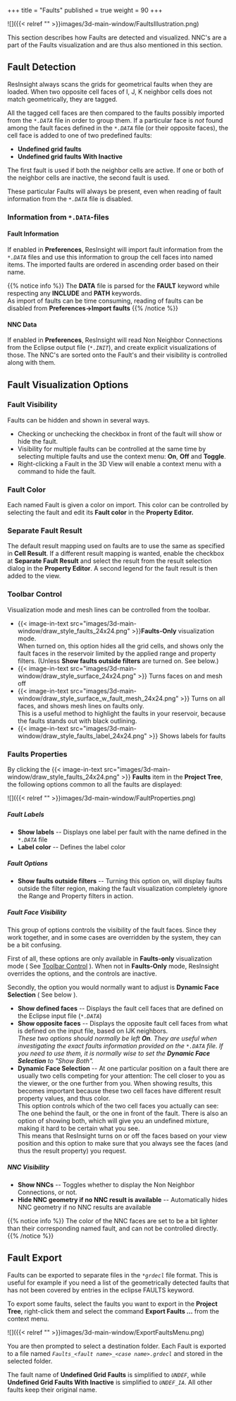 +++
title = "Faults"
published = true
weight = 90
+++

![]({{< relref "" >}}images/3d-main-window/FaultsIllustration.png)

This section describes how Faults are detected and visualized. NNC's are a part of the Faults visualization and are thus also mentioned in this section. 

## Fault Detection

ResInsight always scans the grids for geometrical faults when they are loaded. When two opposite cell faces of I, J, K neighbor cells does not match geometrically, they are tagged. 

All the tagged cell faces are then compared to the faults possibly imported from the _`*.DATA`_ file in order to group them. If a particular face is *not* found among the fault faces defined in the _`*.DATA`_ file (or their opposite faces), the cell face is added to one of two predefined faults: 

- **Undefined grid faults** 
- **Undefined grid faults With Inactive** 
 
The first fault is used if both the neighbor cells are active. If one or both of the neighbor cells are inactive, the second fault is used. 

These particular Faults will always be present, even when reading of fault information from the _`*.DATA`_ file is disabled.

### Information from `*.DATA`-files

#### Fault Information
If enabled in **Preferences**, ResInsight will import fault information from the _`*.DATA`_ files and use this information to group the cell faces into named items. The imported faults are ordered in ascending order based on their name.

{{% notice info %}}
The <b>DATA</b> file is parsed for the <b>FAULT</b> keyword while respecting any <b>INCLUDE</b> and <b>PATH</b> keywords.<br>
As import of faults can be time consuming, reading of faults can be disabled from <b>Preferences->Import faults</b>
{{% /notice %}}

#### NNC Data
If enabled in **Preferences**, ResInsight will read Non Neighbor Connections from the Eclipse output file (_`*.INIT`_), and create explicit visualizations of those. 
The NNC's are sorted onto the Fault's and their visibility is controlled along with them.

## Fault Visualization Options

### Fault Visibility
Faults can be hidden and shown in several ways. 

- Checking or unchecking the checkbox in front of the fault will show or hide the fault. 
- Visibility for multiple faults can be controlled at the same time by selecting multiple faults and use the context menu: **On**, **Off** and **Toggle**. 
- Right-clicking a Fault in the 3D View will enable a context menu with a command to hide the fault.

### Fault Color
Each named Fault is given a color on import. This color can be controlled by selecting the fault and edit its  **Fault color** in the **Property Editor.**

### Separate Fault Result
The default result mapping used on faults are to use the same as specified in **Cell Result**. If a different result mapping is wanted, enable the checkbox at **Separate Fault Result** and select the result from the result selection dialog in the **Property Editor**. A second legend for the fault result is then added to the view.

### Toolbar Control
Visualization mode and mesh lines can be controlled from the toolbar.

- {{< image-in-text src="images/3d-main-window/draw_style_faults_24x24.png" >}}**Faults-Only** visualization mode. 
   <br>When turned on, this option hides all the grid cells, and shows only the fault faces in the reservoir limited by the applied range and property filters. (Unless **Show faults outside filters** are turned on. See below.)
- {{< image-in-text src="images/3d-main-window/draw_style_surface_24x24.png" >}} Turns faces on and mesh off
- {{< image-in-text src="images/3d-main-window/draw_style_surface_w_fault_mesh_24x24.png" >}} Turns on all faces, and shows mesh lines on faults only.
   <br> This is a useful method to highlight the faults in your reservoir, because the faults stands out with black outlining. 
- {{< image-in-text src="images/3d-main-window/draw_style_faults_label_24x24.png" >}} Shows labels for faults  

### Faults Properties
By clicking the {{< image-in-text src="images/3d-main-window/draw_style_faults_24x24.png" >}} **Faults** item in the **Project Tree**, the following options common to all the faults are displayed: 

 ![]({{< relref "" >}}images/3d-main-window/FaultProperties.png)
 
##### Fault Labels
- **Show labels** -- Displays one label per fault with the name defined in the _`*.DATA`_ file
- **Label color** -- Defines the label color
 
##### Fault Options
- **Show faults outside filters** -- Turning this option on, will display faults outside the filter region, making the fault visualization completely ignore the Range and Property filters in action.

##### Fault Face Visibility
This group of options controls the visibility of the fault faces. Since they work together, and in some cases are overridden by the system, they can be a bit confusing. 

First of all, these options are only available in **Faults-only** visualization mode ( See [Toolbar Control](#toolbar-control) ). When not in **Faults-Only** mode, ResInsight overrides the options, and the controls are inactive. 

Secondly, the option you would normally want to adjust is **Dynamic Face Selection** ( See below ).

- **Show defined faces** -- Displays the fault cell faces that are defined on the Eclipse input file (_`*.DATA`_)
- **Show opposite faces** -- Displays the opposite fault cell faces from what is defined on the input file, based on IJK neighbors.  
  *These two options should normally be left **On**. They are useful when investigating the exact faults information provided on the `*.DATA` file. If you need to use them, it is normally wise to set the **Dynamic Face Selection** to "Show Both".*
- **Dynamic Face Selection** -- At one particular position on a fault there are usually two cells competing for your attention: The cell closer to you as the viewer, or the one further from you. When showing results, this becomes important because these two cell faces have different result property values, and thus color.  
  This option controls which of the two cell faces you actually can see: The one behind the fault, or the one in front of the fault. There is also an option of showing both, which will give you an undefined mixture, making it hard to be certain what you see.  
  This means that ResInsight turns on or off the faces based on your view position and this option to make sure that you always see the faces (and thus the result property) you request.

##### NNC Visibility
 
- **Show NNCs** -- Toggles whether to display the Non Neighbor Connections, or not.
- **Hide NNC geometry if no NNC result is available** -- Automatically hides NNC geometry if no NNC results are available

{{% notice info %}}
The color of the NNC faces are set to be a bit lighter than their corresponding named fault, and can not be controlled directly.
{{% /notice %}}

## Fault Export

Faults can be exported to separate files in the _`*grdecl`_ file format. This is useful for example if you need a list of the geometrically detected faults that has not been covered by entries in the eclipse FAULTS keyword.  

To export some faults, select the faults you want to export in the **Project Tree**, right-click them and select the command **Export Faults ...** from the context menu.

 ![]({{< relref "" >}}images/3d-main-window/ExportFaultsMenu.png)

You are then prompted to select a destination folder. Each Fault is exported to a file named _`Faults_<fault name>_<case name>.grdecl`_ and stored in the selected folder. 

The fault name of **Undefined Grid Faults** is simplified to _`UNDEF`_, while **Undefined Grid Faults With Inactive** is simplified to _`UNDEF_IA`_. All other faults keep their original name.


